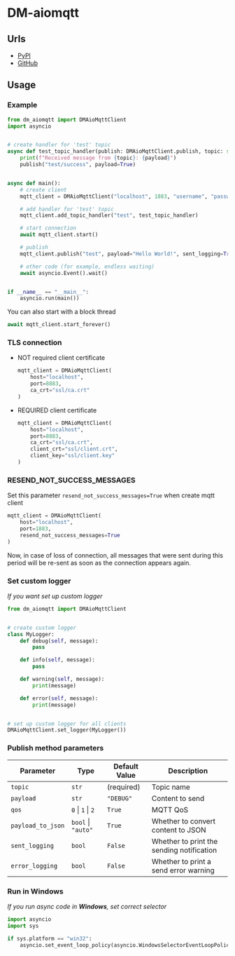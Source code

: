 # DM-aiomqtt

## Urls

* [PyPI](https://pypi.org/project/dm-aiomqtt)
* [GitHub](https://github.com/DIMKA4621/dm-aiomqtt)

## Usage

### Example

```python
from dm_aiomqtt import DMAioMqttClient
import asyncio


# create handler for 'test' topic
async def test_topic_handler(publish: DMAioMqttClient.publish, topic: str, payload: str) -> None:
    print(f"Received message from {topic}: {payload}")
    publish("test/success", payload=True)


async def main():
    # create client
    mqtt_client = DMAioMqttClient("localhost", 1883, "username", "password")

    # add handler for 'test' topic
    mqtt_client.add_topic_handler("test", test_topic_handler)

    # start connection
    await mqtt_client.start()

    # publish
    mqtt_client.publish("test", payload="Hello World!", sent_logging=True)

    # other code (for example, endless waiting)
    await asyncio.Event().wait()


if __name__ == "__main__":
    asyncio.run(main())
```

You can also start with a block thread

```python
await mqtt_client.start_forever()
```

### TLS connection

* NOT required client certificate

   ```python
   mqtt_client = DMAioMqttClient(
       host="localhost",
       port=8883,
       ca_crt="ssl/ca.crt"
   )
   ```

* REQUIRED client certificate

   ```python
   mqtt_client = DMAioMqttClient(
       host="localhost",
       port=8883,
       ca_crt="ssl/ca.crt",
       client_crt="ssl/client.crt",
       client_key="ssl/client.key"
   )
   ```

### RESEND_NOT_SUCCESS_MESSAGES

Set this parameter `resend_not_success_messages=True` when create mqtt client

   ```python
   mqtt_client = DMAioMqttClient(
       host="localhost",
       port=1883,
       resend_not_success_messages=True
   )
   ```

Now, in case of loss of connection, all messages that were sent during this period will be re-sent as soon as the connection appears again.

### Set custom logger

_If you want set up custom logger_

```python
from dm_aiomqtt import DMAioMqttClient


# create custom logger
class MyLogger:
    def debug(self, message):
        pass

    def info(self, message):
        pass

    def warning(self, message):
        print(message)

    def error(self, message):
        print(message)


# set up custom logger for all clients
DMAioMqttClient.set_logger(MyLogger())
```

### Publish method parameters

| Parameter         | Type               | Default Value | Description                               |
|-------------------|--------------------|---------------|-------------------------------------------|
| `topic`           | `str`              | (required)    | Topic name                                |
| `payload`         | `str`              | `"DEBUG"`     | Content to send                           |
| `qos`             | `0` \| `1` \| `2`  | `True`        | MQTT QoS                                  |
| `payload_to_json` | `bool` \| `"auto"` | `True`        | Whether to convert content to JSON        |
| `sent_logging`    | `bool`             | `False`       | Whether to print the sending notification |
| `error_logging`   | `bool`             | `False`       | Whether to print a send error warning     |

### Run in Windows

_If you run async code in **Windows**, set correct selector_

```python
import asyncio
import sys

if sys.platform == "win32":
    asyncio.set_event_loop_policy(asyncio.WindowsSelectorEventLoopPolicy())
```
